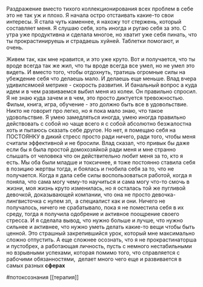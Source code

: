 Раздражение вместо тихого коллекционирования всех проблем в себе это не так уж и плохо. Я начала остро отстаивать какие-то свои интересы. Я стала чуть каменнее, я нахожу тот стержень, который составляет меня. Я слушаю себя, хоть иногда и ругаю себя за это. С утра уже продуктивна и сделала многое, но хватит уже себя пинать, что ты прокрастинируешь и страдаешь хуйней. Таблетки помогают, и очень. 

Живем так, как мне нравится, и это уже круто. Вот и получается, что ты вроде всегда так же жил, что ты вроде всегда все умел, но не умел это видеть. И вместо того, чтобы отдохнуть, тратишь огромные силы на убеждение себя что делаешь мало. И делаешь еще меньше. Влад вчера удивилсямоей метрике - скорость развития. И банальный вопрос а куда идем и в чем развиваемся выбил меня из колеи. Он правильно спросил. Я не знаю куда зачем и в чем, это просто диктуется тревожностью. Фильм, книга, игра, обучение - это должно быть все в удовольствие. Никто не говорит про легко, но я пока мало знаю, что такое удовольствие. Я умею замедляться иногда, умею иногда правильно действовать с собой но чаще всего я с собой абсолютно безжалостна хоть и пытаюсь сказать себе другое. Но нет, я помещаю себя на ПОСТОЯНКУ в дикий стресс просто ради ничего, ради того, чтобы меня считали эффективной и не бросили. Влад сказал, что привык бы даже если бы я была простой домохозяйкой ради меня и мне странно слышать от человека что он действительно любит меня за то, кто я есть. Мы оба были младше и токсичнее, я тоже постоянно ставила себя в позицию жертвы тогда, и боялась и гнобила себя за то, что не получается. Когда я дала себе силы воспользоваться работой, когда я поняла, что сама могу чему-то научиться и сама могу что-то смочь в жизни, моя жизнь круто изменилась, но я осталась той же пугливой девочкой, доказывающей компании, что она не просто девочка-лингвисточка с нулем зп,  а специалист как и они. Ничего не получалось, ничего не срабатывало, пока я не поместила себя в их среду, тогда я получила одобрение и активное поощрение своего стресса. И я сделала вывод, что нужно больше и лучше, что нужно сильнее и активнее, что нужно уметь делать какие-то вещи чтобы быть ценной. Это страшный закрепившийся урок, который мне максимально сложно отпустить. А еще сложнее осознать, что я не прокрастинаторша и пустобрех, а работающая личность, пусть с немного нестабильными но взрывными успехами, которая помимо того, что справляется с рабочими обязанностями,  делает много чего еще и развивается в самых разных **сферах**

#потоксознания  [[терапия]]